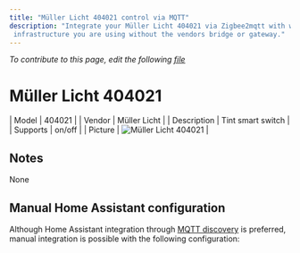 ```yaml
---
title: "Müller Licht 404021 control via MQTT"
description: "Integrate your Müller Licht 404021 via Zigbee2mqtt with whatever smart home
 infrastructure you are using without the vendors bridge or gateway."
---
```


*To contribute to this page, edit the following
[file](https://github.com/Koenkk/zigbee2mqtt.io/blob/master/docs/devices/404021.md)*

# Müller Licht 404021

| Model | 404021  |
| Vendor  | Müller Licht  |
| Description | Tint smart switch |
| Supports | on/off |
| Picture | ![Müller Licht 404021](./assets/devices/404021.jpg) |

## Notes

None

## Manual Home Assistant configuration
Although Home Assistant integration through [MQTT discovery](../integration/home_assistant) is preferred,
manual integration is possible with the following configuration:

